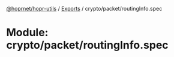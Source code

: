 [@hoprnet/hopr-utils](../README.md) / [Exports](../modules.md) / crypto/packet/routingInfo.spec

# Module: crypto/packet/routingInfo.spec
